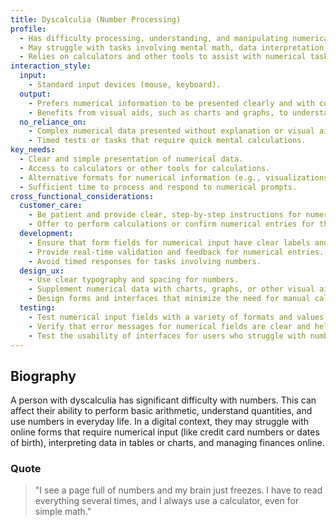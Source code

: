 ```yaml
---
title: Dyscalculia (Number Processing)
profile:
  - Has difficulty processing, understanding, and manipulating numerical information.
  - May struggle with tasks involving mental math, data interpretation, or financial transactions.
  - Relies on calculators and other tools to assist with numerical tasks.
interaction_style:
  input:
    - Standard input devices (mouse, keyboard).
  output:
    - Prefers numerical information to be presented clearly and with context.
    - Benefits from visual aids, such as charts and graphs, to understand data.
  no_reliance_on:
    - Complex numerical data presented without explanation or visual aids.
    - Timed tests or tasks that require quick mental calculations.
key_needs:
  - Clear and simple presentation of numerical data.
  - Access to calculators or other tools for calculations.
  - Alternative formats for numerical information (e.g., visualizations).
  - Sufficient time to process and respond to numerical prompts.
cross_functional_considerations:
  customer_care:
    - Be patient and provide clear, step-by-step instructions for numerical tasks.
    - Offer to perform calculations or confirm numerical entries for the user.
  development:
    - Ensure that form fields for numerical input have clear labels and instructions.
    - Provide real-time validation and feedback for numerical entries.
    - Avoid timed responses for tasks involving numbers.
  design_ux:
    - Use clear typography and spacing for numbers.
    - Supplement numerical data with charts, graphs, or other visual aids.
    - Design forms and interfaces that minimize the need for manual calculation.
  testing:
    - Test numerical input fields with a variety of formats and values.
    - Verify that error messages for numerical fields are clear and helpful.
    - Test the usability of interfaces for users who struggle with numbers.
---
```


## Biography

A person with dyscalculia has significant difficulty with numbers. This can affect their ability to perform basic arithmetic, understand quantities, and use numbers in everyday life. In a digital context, they may struggle with online forms that require numerical input (like credit card numbers or dates of birth), interpreting data in tables or charts, and managing finances online.

### Quote

> "I see a page full of numbers and my brain just freezes. I have to read everything several times, and I always use a calculator, even for simple math."
